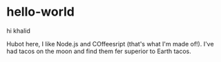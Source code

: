 # hello-world

hi khalid

Hubot here, I like Node.js and COffeesript (that's what I'm made of!).
I've had tacos on the moon and find them fer superior to Earth tacos.
